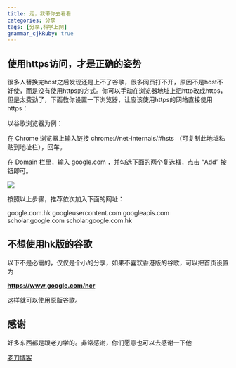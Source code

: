 ```yaml
---
title: 走，我带你去看看
categories: 分享
tags: [分享,科学上网]
grammar_cjkRuby: true
---
```


## 使用https访问，才是正确的姿势

很多人替换完host之后发现还是上不了谷歌，很多网页打不开，原因不是host不好使，而是没有使用https的方式。你可以手动在浏览器地址上把http改成https，但是太费劲了，下面教你设置一下浏览器，让应该使用https的网站直接使用https：

<!--more-->

以谷歌浏览器为例：

在 Chrome 浏览器上输入链接 chrome://net-internals/#hsts （可复制此地址粘贴到地址栏），回车。

在 Domain 栏里，输入 google.com ，并勾选下面的两个复选框，点击 “Add” 按钮即可。

![](https://laod.org/wp-content/uploads/2016/04/net-internals.jpg)



按照以上步骤，推荐依次加入下面的网址：

google.com.hk
googleusercontent.com
googleapis.com 	
scholar.google.com
scholar.google.com.hk

## 不想使用hk版的谷歌

以下不是必需的，仅仅是个小的分享，如果不喜欢香港版的谷歌，可以把首页设置为

**https://www.google.com/ncr**

这样就可以使用原版谷歌。



## 感谢

好多东西都是跟老刀学的。非常感谢，你们愿意也可以去感谢一下他

[老刀博客](https://laod.org)